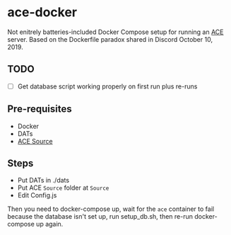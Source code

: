 # ace-docker

Not enitrely batteries-included Docker Compose setup for running an [ACE](https://github.com/ACEmulator/ACE) server.
Based on the Dockerfile paradox shared in Discord October 10, 2019.

## TODO

- [ ] Get database script working properly on first run plus re-runs

## Pre-requisites

- Docker
- DATs
- [ACE Source](https://github.com/ACEmulator/ACE)

## Steps

- Put DATs in ./dats
- Put ACE `Source` folder at `Source`
- Edit Config.js

Then you need to docker-compose up, wait for the `ace` container to fail because the database isn't set up, run setup_db.sh, then re-run docker-compose up again.
